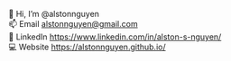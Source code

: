 👋 Hi, I’m @alstonnguyen
<br/>
📫 Email alstonnguyen@gmail.com
<br/>
🔗 LinkedIn https://www.linkedin.com/in/alston-s-nguyen/
<br/>
💻 Website https://alstonnguyen.github.io/


<!---
alstonnguyen/alstonnguyen is a ✨ special ✨ repository because its `README.md` (this file) appears on your GitHub profile.
You can click the Preview link to take a look at your changes.
--->
